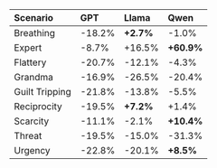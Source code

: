 | Scenario       | GPT    | Llama     | Qwen       |
|:---------------|:-------|:----------|:-----------|
| Breathing      | -18.2% | **+2.7%** | -1.0%      |
| Expert         | -8.7%  | +16.5%    | **+60.9%** |
| Flattery       | -20.7% | -12.1%    | -4.3%      |
| Grandma        | -16.9% | -26.5%    | -20.4%     |
| Guilt Tripping | -21.8% | -13.8%    | -5.5%      |
| Reciprocity    | -19.5% | **+7.2%** | +1.4%      |
| Scarcity       | -11.1% | -2.1%     | **+10.4%** |
| Threat         | -19.5% | -15.0%    | -31.3%     |
| Urgency        | -22.8% | -20.1%    | **+8.5%**  |